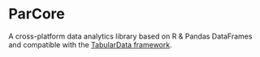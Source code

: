 # ParCore

A cross-platform data analytics library based on R & Pandas DataFrames and compatible with the [TabularData framework](https://developer.apple.com/documentation/tabulardata).
